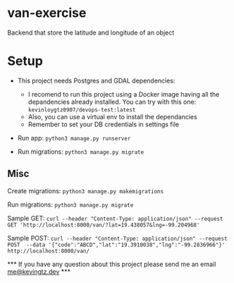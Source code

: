 # van-exercise
Backend that store the latitude and longitude of an object

# Setup
* This project needs Postgres and GDAL dependencies:
    - I recomend to run this project using a Docker image having all the depandencies already installed. You can try with this one: `kevinloygtz0907/devops-test:latest`
    - Also, you can use a virtual env to install the dependancies
    - Remember to set your DB credentials in settings file

* Run app: `python3 manage.py runserver`
* Run migrations: `python3 manage.py migrate`  

## Misc

Create migrations: `python3 manage.py makemigrations`

Run migrations: `python3 manage.py migrate`

Sample GET: `curl --header "Content-Type: application/json" --request GET 'http://localhost:8000/van/?lat=19.438057&lng=-99.204968'`

Sample POST: `curl --header "Content-Type: application/json" --request POST  --data '{"code":"ABCD","lat":"19.3910038","lng":"-99.2836966"}'   http://localhost:8000/van/`



*** If you have any question about this project please send me an email me@kevingtz.dev ***
